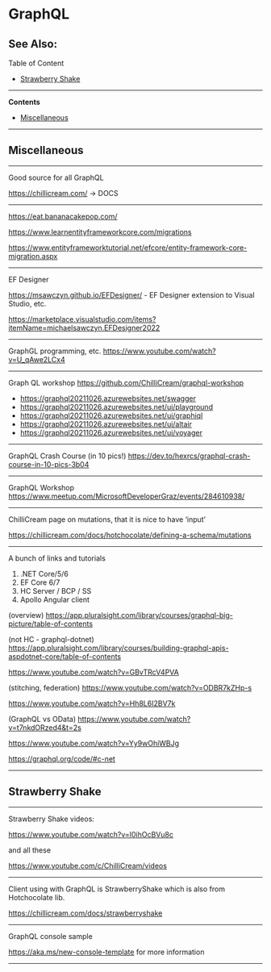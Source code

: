 # GraphQL

See Also:
  - 

Table of Content

  - [Strawberry Shake](GraphQL.md#Strawberry-Shake)

---

**Contents**

- [Miscellaneous](GraphQL.md#miscellaneous)

---

## Miscellaneous

---

Good source for all GraphQL

https://chillicream.com/ -> DOCS

---

https://eat.bananacakepop.com/

https://www.learnentityframeworkcore.com/migrations

https://www.entityframeworktutorial.net/efcore/entity-framework-core-migration.aspx

---

EF Designer

https://msawczyn.github.io/EFDesigner/  - EF Designer extension to Visual Studio, etc.

https://marketplace.visualstudio.com/items?itemName=michaelsawczyn.EFDesigner2022


---

GraphGL programming, etc.
https://www.youtube.com/watch?v=U_qAwe2LCx4

---

Graph QL workshop
https://github.com/ChilliCream/graphql-workshop

- https://graphql20211026.azurewebsites.net/swagger
- https://graphql20211026.azurewebsites.net/ui/playground
- https://graphql20211026.azurewebsites.net/ui/graphiql
- https://graphql20211026.azurewebsites.net/ui/altair
- https://graphql20211026.azurewebsites.net/ui/voyager

---

GraphQL Crash Course (in 10 pics!)
https://dev.to/hexrcs/graphql-crash-course-in-10-pics-3b04

---

GraphQL Workshop
https://www.meetup.com/MicrosoftDeveloperGraz/events/284610938/

---

ChilliCream page on mutations, that it is nice to have ‘input’

https://chillicream.com/docs/hotchocolate/defining-a-schema/mutations

---

A bunch of links and tutorials

1. .NET Core/5/6
2. EF Core 6/7
3. HC Server / BCP / SS
4. Apollo Angular client

(overview)
https://app.pluralsight.com/library/courses/graphql-big-picture/table-of-contents

(not HC - graphql-dotnet)
https://app.pluralsight.com/library/courses/building-graphql-apis-aspdotnet-core/table-of-contents

https://www.youtube.com/watch?v=GBvTRcV4PVA

(stitching, federation)
https://www.youtube.com/watch?v=ODBR7kZHp-s

https://www.youtube.com/watch?v=Hh8L6I2BV7k

(GraphQL vs OData)
https://www.youtube.com/watch?v=t7nkdORzed4&t=2s

https://www.youtube.com/watch?v=Yy9wOhiWBJg

https://graphql.org/code/#c-net

---

## Strawberry Shake

---

Strawberry Shake videos:

https://www.youtube.com/watch?v=I0ihOcBVu8c

and all these

https://www.youtube.com/c/ChilliCream/videos

---

Client using with GraphQL is StrawberryShake which is also from Hotchocolate lib.

https://chillicream.com/docs/strawberryshake

---

GraphQL console sample

https://aka.ms/new-console-template for more information

---